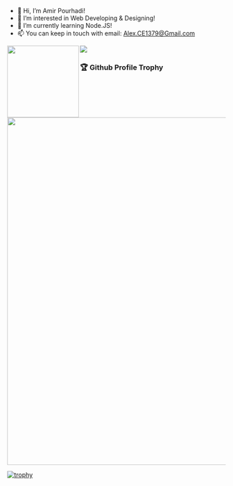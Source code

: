 - 👋 Hi, I’m Amir Pourhadi!
- 👀 I’m interested in Web Developing & Designing!
- 🌱 I’m currently learning Node.JS!
- 📫 You can keep in touch with email: Alex.CE1379@Gmail.com

<div>
  <img height="165" align="left" src="https://github-readme-stats.vercel.app/api?username=Amir-Pourhadi&count_private=true&include_all_commits=true" />
  <img src="https://github-readme-stats.vercel.app/api/top-langs/?username=Amir-Pourhadi&layout=compact" />
</div>

<h3>🏆 Github Profile Trophy</h3>

<img width=800 src="https://github-profile-trophy.vercel.app/?username=Amir-Pourhadi&column=8&theme=gruvbox&no-frame=true"/>

[![trophy](https://github-profile-trophy.vercel.app/?username=Amir-Pourhadi)](#)
